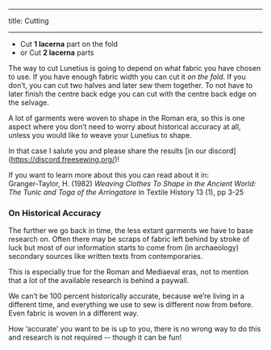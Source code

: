 - - -
title: Cutting
- - -

- Cut **1 lacerna** part on the fold
- or Cut **2 lacerna** parts

The way to cut Lunetius is going to depend on what fabric you have chosen to use. If you have enough fabric width you can cut it _on the fold_. If you don’t, you can cut two halves and later sew them together. To not have to later finish the centre back edge you can cut with the centre back edge on the selvage.

A lot of garments were woven to shape in the Roman era, so this is one aspect where you don’t need to worry about historical accuracy at all, unless you would like to weave your Lunetius to shape.

<Comment by="Zee">In that case I salute you and please share the results \[in our discord\](https://discord.freesewing.org/)! </Comment>

If you want to learn more about this you can read about it in:  
Granger-Taylor, H. (1982) *Weaving Clothes To Shape in the Ancient World: The Tunic and Toga of the Arringatore* in Textile History 13 (1), pp 3-25

### On Historical Accuracy

  The further we go back in time, the less extant garments we have to base research on. Often there may be scraps of fabric left behind by stroke of luck but most of our information starts to come from (in archaeology) secondary sources like written texts from contemporaries.

This is especially true for the Roman and Mediaeval eras, not to mention that a lot of the available research is behind a paywall.

We can’t be 100 percent historically accurate, because we’re living in a different time, and everything we use to sew is different now from before. Even fabric is woven in a different way.

How ‘accurate’ you want to be is up to you, there is no wrong way to do this and research is not required -- though it can be fun!

